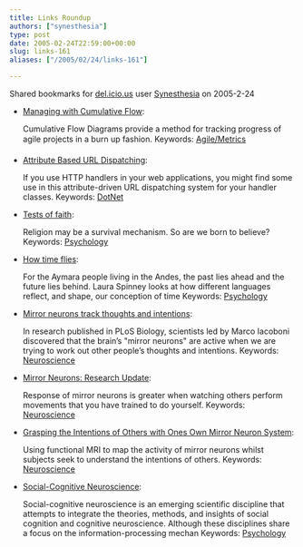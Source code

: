 ```yaml
---
title: Links Roundup
authors: ["synesthesia"]
type: post
date: 2005-02-24T22:59:00+00:00
slug: links-161 
aliases: ["/2005/02/24/links-161"]

---
```

Shared bookmarks for [del.icio.us][1] user  [Synesthesia][2] on 2005-2-24

  * [Managing with Cumulative Flow][3]:
  
    Cumulative Flow Diagrams provide a method for tracking progress of agile projects in a burn up fashion. Keywords: [Agile/Metrics][4]
  * [Attribute Based URL Dispatching][5]:
  
    If you use HTTP handlers in your web applications, you might find some use in this attribute-driven URL dispatching system for your handler classes. Keywords: [DotNet][6]
  * [Tests of faith][7]:
  
    Religion may be a survival mechanism. So are we born to believe? Keywords: [Psychology][8]
  * [How time flies][9]:
  
    For the Aymara people living in the Andes, the past lies ahead and the future lies behind. Laura Spinney looks at how different languages reflect, and shape, our conception of time Keywords: [Psychology][8]
  * [Mirror neurons track thoughts and intentions][10]:
  
    In research published in PLoS Biology, scientists led by Marco Iacoboni discovered that the brain&#8217;s "mirror neurons" are active when we are trying to work out other people&#8217;s thoughts and intentions. Keywords: [Neuroscience][11]
  * [Mirror Neurons: Research Update][12]:
  
    Response of mirror neurons is greater when watching others perform movements that you have trained to do yourself. Keywords: [Neuroscience][11]
  * [Grasping the Intentions of Others with Ones Own Mirror Neuron System][13]:
  
    Using functional MRI to map the activity of mirror neurons whilst subjects seek to understand the intentions of others. Keywords: [Neuroscience][11]
  * [Social-Cognitive Neuroscience][14]:
  
    Social-cognitive neuroscience is an emerging scientific discipline that attempts to integrate the theories, methods, and insights of social cognition and cognitive neuroscience. Although these disciplines share a focus on the information-processing mechan Keywords: [Psychology][8]

 [1]: https://del.icio.us/
 [2]: https://del.icio.us/synesthesia
 [3]: https://www.agilemanagement.net/Articles/Papers/BorConManagingwithCumulat.html "https://www.agilemanagement.net/Articles/Papers/BorConManagingwithCumulat.html"
 [4]: https://del.icio.us/synesthesia/Agile/Metrics
 [5]: https://www.dotnetdevs.com/articles/AttributeBasedURLDispatch.aspx "https://www.dotnetdevs.com/articles/AttributeBasedURLDispatch.aspx"
 [6]: https://del.icio.us/synesthesia/DotNet
 [7]: https://www.guardian.co.uk/life/feature/story/0,13026,1423450,00.html "https://www.guardian.co.uk/life/feature/story/0,13026,1423450,00.html"
 [8]: https://del.icio.us/synesthesia/Psychology
 [9]: https://www.guardian.co.uk/life/feature/story/0,13026,1423455,00.html "https://www.guardian.co.uk/life/feature/story/0,13026,1423455,00.html"
 [10]: https://www.mindhacks.com/blog/2005/02/mirror_neurons_tra.html "https://www.mindhacks.com/blog/2005/02/mirror_neurons_tra.html"
 [11]: https://del.icio.us/synesthesia/Neuroscience
 [12]: https://www.pbs.org/wgbh/nova/sciencenow/3204/01-resup.html "https://www.pbs.org/wgbh/nova/sciencenow/3204/01-resup.html"
 [13]: https://www.plosbiology.org/plosonline/?request=get-document "https://www.plosbiology.org/plosonline/?request=get-document"
 [14]: https://www.wjh.harvard.edu/~dtg/psy1055.htm "https://www.wjh.harvard.edu/~dtg/psy1055.htm"